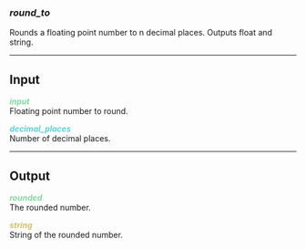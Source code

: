 ### ***round_to***
Rounds a floating point number to n decimal places.  Outputs float and string.<br />

***
## Input
<span style="color:#82D99F">***input***</span>
<br />Floating point number to round. 

<span style="color:#62CFD9">***decimal_places***</span>
<br />Number of decimal places.  
***
## Output
<span style="color:#82D99F">***rounded***</span>
<br />The rounded number.    

<span style="color:#D9BE6C">***string***</span>
<br />String of the rounded number.  




